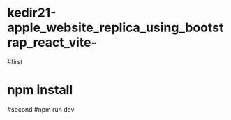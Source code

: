 # kedir21-apple_website_replica_using_bootstrap_react_vite-
#first
# npm install
#second
#npm run dev 
